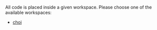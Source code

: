 All code is placed inside a given workspace. Please choose one of the available workspaces:

* [choi](choi/) 
